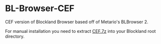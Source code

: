 # BL-Browser-CEF

 CEF version of Blockland Browser based off of Metario's BLBrowser 2.
 
 For manual installation you need to extract [CEF.7z](https://www.pahs.site/blb/cefbuild/96.0.14/assets/CEF.7z) into your Blockland root directory.
